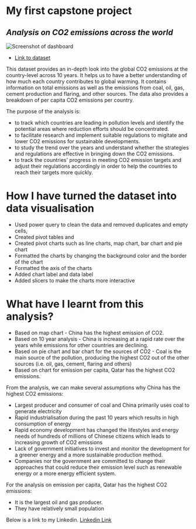 # My first capstone project
## *Analysis on CO2 emissions across the world*

![Screenshot of dashboard](https://i.imgur.com/Fyf9bL9.png)

+ [Link to dataset](https://www.kaggle.com/datasets/thedevastator/global-fossil-co2-emissions-by-country-2002-2022)

This dataset provides an in-depth look into the global CO2 emissions at the country-level across 10 years. It helps us to have a better understanding of how much each country contributes to global warming. It contains information on total emissions as well as the emissions from coal, oil, gas, cement production and flaring, and other sources. The data also provides a breakdown of per capita CO2 emissions per country. 

The purpose of the analysis is:
- to track which countries are leading in pollution levels and identify the potential areas where reduction efforts should be concentrated.
- to facilitate research and implement suitable regulations to migitate and lower CO2 emissions for sustainable developments. 
- to study the trend over the years and understand whether the strategies and regulations are effective in bringing down the CO2 emissions.
- to track the countries' progress in meeting CO2 emission targets and adjust their regulations accordingly in order to help the countries to reach their targets more quickly.

# How I have turned the dataset into data visualisation
- Used power query to clean the data and removed duplicates and empty cells, 
- Created pivot tables and 
- Created pivot charts such as line charts, map chart, bar chart and pie chart
- Formatted the charts by changing the background color and the border of the chart
- Formatted the axis of the charts
- Added chart label and data label
- Added slicers to make the charts more interactive

# What have I learnt from this analysis?
- Based on map chart - China has the highest emission of CO2. 
- Based on 10 year analysis - China is increasing at a rapid rate over the years while emissions for other countries are declining.
- Based on pie chart and bar chart for the sources of CO2 - Coal is the main source of the pollution, producing the highest CO2 out of the other sources (i.e. oil, gas, cement, flaring and others)
- Based on chart for emission per capita, Qatar has the highest CO2 emissions.

From the analysis, we can make several assumptions why China has the highest CO2 emissions: 

- Largest producer and consumer of coal and China primarily uses coal to generate electricity 
- Rapid industrialisation during the past 10 years which results in high consumption of energy
- Rapid economy development has changed the lifestyles and energy needs of hundreds of millions of Chinese citizens which leads to increasing growth of CO2 emissions
-  Lack of government initiatives to invest and monitor the development for a greener energy and a more sustainable production method. 
- Companies nor the government are committed to change their approaches that could reduce their emission level such as renewable energy or a more energy efficient system.

For the analysis on emission per capita, Qatar has the highest CO2 emissions:
- It is the largest oil and gas producer. 
- They have relatively small population 

Below is a link to my Linkedin.
[Linkedin Link]( www.linkedin.com/in/karen-ang-44776170)
















   
